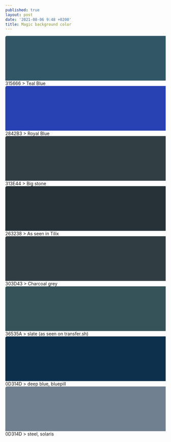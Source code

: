 ```yaml
---
published: true
layout: post
date: '2021-08-06 9:48 +0200'
title: Magic background color
---
```

<svg width="720" height="200">
  <rect width="720" height="200" rx="5" ry="5" 
  style="fill:#315666" />
</svg> 
315666 > Teal Blue

<svg width="720" height="200">
  <rect width="720" height="200" rx="5" ry="5" 
  style="fill:#2842B3" />
</svg> 
2842B3 > Royal Blue

<svg width="720" height="200">
  <rect width="720" height="200" rx="5" ry="5" 
  style="fill:#313E44" />
</svg> 
313E44 > Big stone

<svg width="720" height="200">
  <rect width="720" height="200" rx="5" ry="5" 
  style="fill:#263238" />
</svg> 
263238 > As seen in Tilix

<svg width="720" height="200">
  <rect width="720" height="200" rx="5" ry="5" 
  style="fill:#303D43" />
</svg> 
303D43 > Charcoal grey

<svg width="720" height="200">
  <rect width="720" height="200" rx="5" ry="5" 
  style="fill:#36535A" />
</svg> 
36535A > slate (as seen on transfer.sh)

<svg width="720" height="200">
  <rect width="720" height="200" rx="5" ry="5" 
  style="fill:#0D314D" />
</svg> 
0D314D > deep blue, bluepill

<svg width="720" height="200">
  <rect width="720" height="200" rx="5" ry="5" 
  style="fill:#708090" />
</svg> 
0D314D > steel, solaris
